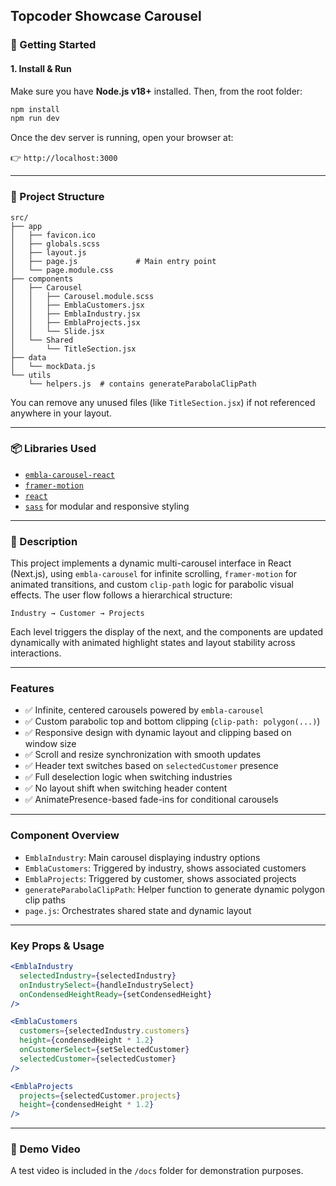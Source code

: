 ## Topcoder Showcase Carousel

### 🚀 Getting Started

#### 1. Install & Run

Make sure you have **Node.js v18+** installed. Then, from the root folder:

```bash
npm install
npm run dev
```

Once the dev server is running, open your browser at:

👉 `http://localhost:3000`

---

### 📁 Project Structure

```
src/
├── app
│   ├── favicon.ico
│   ├── globals.scss
│   ├── layout.js
│   ├── page.js             # Main entry point
│   └── page.module.css
├── components
│   ├── Carousel
│   │   ├── Carousel.module.scss
│   │   ├── EmblaCustomers.jsx
│   │   ├── EmblaIndustry.jsx
│   │   ├── EmblaProjects.jsx
│   │   └── Slide.jsx
│   └── Shared
│       └── TitleSection.jsx
├── data
│   └── mockData.js
└── utils
    └── helpers.js  # contains generateParabolaClipPath
```

You can remove any unused files (like `TitleSection.jsx`) if not referenced anywhere in your layout.

---

### 📦 Libraries Used

* [`embla-carousel-react`](https://www.embla-carousel.com/)
* [`framer-motion`](https://www.framer.com/motion/)
* [`react`](https://reactjs.org/)
* [`sass`](https://sass-lang.com/) for modular and responsive styling

---

### 🧩 Description

This project implements a dynamic multi-carousel interface in React (Next.js), using `embla-carousel` for infinite scrolling, `framer-motion` for animated transitions, and custom `clip-path` logic for parabolic visual effects. The user flow follows a hierarchical structure:

```
Industry → Customer → Projects
```

Each level triggers the display of the next, and the components are updated dynamically with animated highlight states and layout stability across interactions.

---

### Features

* ✅ Infinite, centered carousels powered by `embla-carousel`
* ✅ Custom parabolic top and bottom clipping (`clip-path: polygon(...)`)
* ✅ Responsive design with dynamic layout and clipping based on window size
* ✅ Scroll and resize synchronization with smooth updates
* ✅ Header text switches based on `selectedCustomer` presence
* ✅ Full deselection logic when switching industries
* ✅ No layout shift when switching header content
* ✅ AnimatePresence-based fade-ins for conditional carousels

---

### Component Overview

* `EmblaIndustry`: Main carousel displaying industry options
* `EmblaCustomers`: Triggered by industry, shows associated customers
* `EmblaProjects`: Triggered by customer, shows associated projects
* `generateParabolaClipPath`: Helper function to generate dynamic polygon clip paths
* `page.js`: Orchestrates shared state and dynamic layout

---

### Key Props & Usage

```jsx
<EmblaIndustry
  selectedIndustry={selectedIndustry}
  onIndustrySelect={handleIndustrySelect}
  onCondensedHeightReady={setCondensedHeight}
/>

<EmblaCustomers
  customers={selectedIndustry.customers}
  height={condensedHeight * 1.2}
  onCustomerSelect={setSelectedCustomer}
  selectedCustomer={selectedCustomer}
/>

<EmblaProjects
  projects={selectedCustomer.projects}
  height={condensedHeight * 1.2}
/>
```
---

### 🎥 Demo Video

A test video is included in the `/docs` folder for demonstration purposes.
